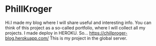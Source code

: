 # PhillKroger
Hi.I made my blog where I will share useful and interesting info. You can think of this project as a so-called portfolio, where I will collect all my projects.
I made deploy in HEROKU. So... https://chillproger-blog.herokuapp.com/ This is my project in the global server. 
